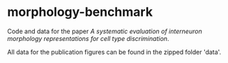 # morphology-benchmark
Code and data for the paper _A systematic evaluation of interneuron morphology representations for cell type discrimination_.

All data for the publication figures can be found in the zipped folder 'data'.
